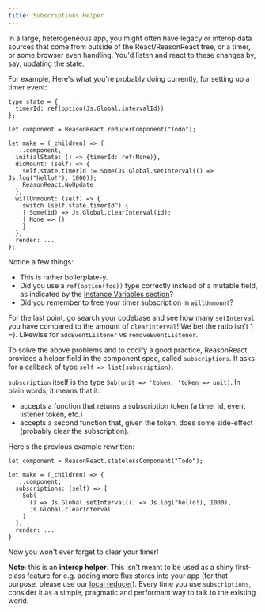 ```yaml
---
title: Subscriptions Helper
---
```


In a large, heterogeneous app, you might often have legacy or interop data sources that come from outside of the React/ReasonReact tree, or a timer, or some browser even handling. You'd listen and react to these changes by, say, updating the state.

For example, Here's what you're probably doing currently, for setting up a timer event:

```reason
type state = {
  timerId: ref(option(Js.Global.intervalId))
};

let component = ReasonReact.reducerComponent("Todo");

let make = (_children) => {
  ...component,
  initialState: () => {timerId: ref(None)},
  didMount: (self) => {
    self.state.timerId := Some(Js.Global.setInterval(() => Js.log("hello!"), 1000));
    ReasonReact.NoUpdate
  },
  willUnmount: (self) => {
    switch (self.state.timerId^) {
    | Some(id) => Js.Global.clearInterval(id);
    | None => ()
    }
  },
  render: ...
};
```

Notice a few things:

- This is rather boilerplate-y.
- Did you use a `ref(option(foo))` type correctly instead of a mutable field, as indicated by the [Instance Variables section](instance-variables.md)?
- Did you remember to free your timer subscription in `willUnmount`?

For the last point, go search your codebase and see how many `setInterval` you have compared to the amount of `clearInterval`! We bet the ratio isn't 1 =). Likewise for `addEventListener` vs `removeEventListener`.

To solve the above problems and to codify a good practice, ReasonReact provides a helper field in the component spec, called `subscriptions`. It asks for a callback of type `self => list(subscription)`.

`subscription` itself is the type `Sub(unit => 'token, 'token => unit)`. In plain words, it means that it:

- accepts a function that returns a subscription token (a timer id, event listener token, etc.)
- accepts a second function that, given the token, does some side-effect (probably clear the subscription).

Here's the previous example rewritten:

```reason
let component = ReasonReact.statelessComponent("Todo");

let make = (_children) => {
  ...component,
  subscriptions: (self) => [
    Sub(
      () => Js.Global.setInterval(() => Js.log("hello!), 1000),
      Js.Global.clearInterval
    )
  ],
  render: ...
}
```

Now you won't ever forget to clear your timer!

**Note**: this is an **interop helper**. This isn't meant to be used as a shiny first-class feature for e.g. adding more flux stores into your app (for that purpose, please use our [local reducer](state-actions-reducer.md#actions-reducer)). Every time you use `subscriptions`, consider it as a simple, pragmatic and performant way to talk to the existing world.
